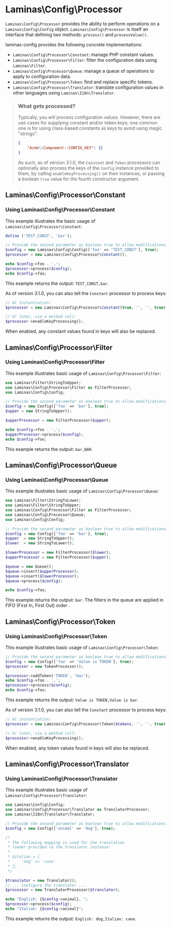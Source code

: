 # Laminas\\Config\\Processor

`Laminas\Config\Processor` provides the ability to perform operations on a
`Laminas\Config\Config` object. `Laminas\Config\Processor` is itself an interface that
defining two methods: `process()` and `processValue()`.

laminas-config provides the following concrete implementations:

- `Laminas\Config\Processor\Constant`: manage PHP constant values.
- `Laminas\Config\Processor\Filter`: filter the configuration data using `Laminas\Filter`.
- `Laminas\Config\Processor\Queue`: manage a queue of operations to apply to configuration data.
- `Laminas\Config\Processor\Token`: find and replace specific tokens.
- `Laminas\Config\Processor\Translator`: translate configuration values in other languages using `Laminas\I18n\Translator`.

> ### What gets processed?
>
> Typically, you will process configuration _values_. However, there are use
> cases for supplying constant and/or token _keys_; one common one is for
> using class-based constants as keys to avoid using magic "strings":
>
> ```json
> {
>     "Acme\\Compoment::CONFIG_KEY": {}
> }
> ```
>
> As such, as of version 3.1.0, the `Constant` and `Token` processors can
> optionally also process the keys of the `Config` instance provided to them, by
> calling `enableKeyProcessing()` on their instances, or passing a boolean
> `true` value for the fourth constructor argument.

## Laminas\\Config\\Processor\\Constant

### Using Laminas\\Config\\Processor\\Constant

This example illustrates the basic usage of `Laminas\Config\Processor\Constant`:

```php
define ('TEST_CONST', 'bar');

// Provide the second parameter as boolean true to allow modifications:
$config = new Laminas\Config\Config(['foo' => 'TEST_CONST'], true);
$processor = new Laminas\Config\Processor\Constant();

echo $config->foo . ',';
$processor->process($config);
echo $config->foo;
```

This example returns the output: `TEST_CONST,bar`.

As of version 3.1.0, you can also tell the `Constant` processor to process keys:

```php
// At instantiation:
$processor = new Laminas\Config\Processor\Constant(true, '', '', true);

// Or later, via a method call:
$processor->enableKeyProcessing();
```

When enabled, any constant values found in keys will also be replaced.

## Laminas\\Config\\Processor\\Filter

### Using Laminas\\Config\\Processor\\Filter

This example illustrates basic usage of `Laminas\Config\Processor\Filter`:

```php
use Laminas\Filter\StringToUpper;
use Laminas\Config\Processor\Filter as FilterProcessor;
use Laminas\Config\Config;

// Provide the second parameter as boolean true to allow modifications:
$config = new Config(['foo' => 'bar'], true);
$upper = new StringToUpper();

$upperProcessor = new FilterProcessor($upper);

echo $config->foo . ',';
$upperProcessor->process($config);
echo $config->foo;
```

This example returns the output: `bar,BAR`.

## Laminas\\Config\\Processor\\Queue

### Using Laminas\\Config\\Processor\\Queue

This example illustrates basic usage of `Laminas\Config\Processor\Queue`:

```php
use Laminas\Filter\StringToLower;
use Laminas\Filter\StringToUpper;
use Laminas\Config\Processor\Filter as FilterProcessor;
use Laminas\Config\Processor\Queue;
use Laminas\Config\Config;

// Provide the second parameter as boolean true to allow modifications:
$config = new Config(['foo' => 'bar'], true);
$upper  = new StringToUpper();
$lower  = new StringToLower();

$lowerProcessor = new FilterProcessor($lower);
$upperProcessor = new FilterProcessor($upper);

$queue = new Queue();
$queue->insert($upperProcessor);
$queue->insert($lowerProcessor);
$queue->process($config);

echo $config->foo;
```

This example returns the output: `bar`. The filters in the queue are applied in
*FIFO* (First In, First Out) order .

## Laminas\\Config\\Processor\\Token

### Using Laminas\\Config\\Processor\\Token

This example illustrates basic usage of `Laminas\Config\Processor\Token`:

```php
// Provide the second parameter as boolean true to allow modifications:
$config = new Config(['foo' => 'Value is TOKEN'], true);
$processor = new TokenProcessor();

$processor->addToken('TOKEN', 'bar');
echo $config->foo . ',';
$processor->process($config);
echo $config->foo;
```

This example returns the output: `Value is TOKEN,Value is bar`.

As of version 3.1.0, you can also tell the `Constant` processor to process keys:

```php
// At instantiation:
$processor = new Laminas\Config\Processor\Token($tokens, '', '', true);

// Or later, via a method call:
$processor->enableKeyProcessing();
```

When enabled, any token values found in keys will also be replaced.

## Laminas\\Config\\Processor\\Translator

### Using Laminas\\Config\\Processor\\Translator

This example illustrates basic usage of `Laminas\Config\Processor\Translator`:

```php
use Laminas\Config\Config;
use Laminas\Config\Processor\Translator as TranslatorProcessor;
use Laminas\I18n\Translator\Translator;

// Provide the second parameter as boolean true to allow modifications:
$config = new Config(['animal' => 'dog'], true);

/*
 * The following mapping is used for the translation
 * loader provided to the translator instance:
 *
 * $italian = [
 *     'dog' => 'cane'
 * ];
 */

$translator = new Translator();
// ... configure the translator ...
$processor = new TranslatorProcessor($translator);

echo "English: {$config->animal}, ";
$processor->process($config);
echo "Italian: {$config->animal}";
```

This example returns the output: `English: dog,Italian: cane`.
